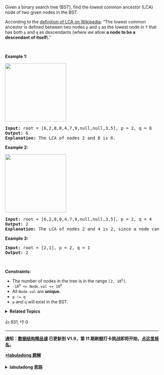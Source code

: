 <p>Given a binary search tree (BST), find the lowest common ancestor (LCA) node of two given nodes in the BST.</p>

<p>According to the <a href="https://en.wikipedia.org/wiki/Lowest_common_ancestor" target="_blank">definition of LCA on Wikipedia</a>: &ldquo;The lowest common ancestor is defined between two nodes <code>p</code> and <code>q</code> as the lowest node in <code>T</code> that has both <code>p</code> and <code>q</code> as descendants (where we allow <strong>a node to be a descendant of itself</strong>).&rdquo;</p>

<p>&nbsp;</p>
<p><strong>Example 1:</strong></p>
<img alt="" src="https://assets.leetcode.com/uploads/2018/12/14/binarysearchtree_improved.png" style="width: 200px; height: 190px;" />
<pre>
<strong>Input:</strong> root = [6,2,8,0,4,7,9,null,null,3,5], p = 2, q = 8
<strong>Output:</strong> 6
<strong>Explanation:</strong> The LCA of nodes 2 and 8 is 6.
</pre>

<p><strong>Example 2:</strong></p>
<img alt="" src="https://assets.leetcode.com/uploads/2018/12/14/binarysearchtree_improved.png" style="width: 200px; height: 190px;" />
<pre>
<strong>Input:</strong> root = [6,2,8,0,4,7,9,null,null,3,5], p = 2, q = 4
<strong>Output:</strong> 2
<strong>Explanation:</strong> The LCA of nodes 2 and 4 is 2, since a node can be a descendant of itself according to the LCA definition.
</pre>

<p><strong>Example 3:</strong></p>

<pre>
<strong>Input:</strong> root = [2,1], p = 2, q = 1
<strong>Output:</strong> 2
</pre>

<p>&nbsp;</p>
<p><strong>Constraints:</strong></p>

<ul>
	<li>The number of nodes in the tree is in the range <code>[2, 10<sup>5</sup>]</code>.</li>
	<li><code>-10<sup>9</sup> &lt;= Node.val &lt;= 10<sup>9</sup></code></li>
	<li>All <code>Node.val</code> are <strong>unique</strong>.</li>
	<li><code>p != q</code></li>
	<li><code>p</code> and <code>q</code> will exist in the BST.</li>
</ul>
<details><summary><strong>Related Topics</strong></summary>树 | 深度优先搜索 | 二叉搜索树 | 二叉树</details><br>

<div>👍 931, 👎 0</div>

<div id="labuladong"><hr>

**通知：[数据结构精品课](https://aep.h5.xeknow.com/s/1XJHEO) 已更新到 V1.9，第 11 期刷题打卡挑战即将开始，[点这里报名](https://mp.weixin.qq.com/s/eUG2OOzY3k_ZTz-CFvtv5Q)。**



<p><strong><a href="https://labuladong.github.io/article?qno=235" target="_blank">⭐️labuladong 题解</a></strong></p>
<details><summary><strong>labuladong 思路</strong></summary>

## 基本思路

比较经典的是 [236. 二叉树的最近公共祖先](https://appktavsiei5995.pc.xiaoe-tech.com/detail/i_62987959e4b01a4852072fa5/1) 讲了那道题的解法。

如果在 BST 中寻找最近公共祖先，反而容易很多，主要利用 BST 左小右大（左子树所有节点都比当前节点小，右子树所有节点都比当前节点大）的特点即可。

1、如果 `p` 和 `q` 都比当前节点小，那么显然 `p` 和 `q` 都在左子树，那么 LCA 在左子树。

2、如果 `p` 和 `q` 都比当前节点大，那么显然 `p` 和 `q` 都在右子树，那么 LCA 在右子树。

3、一旦发现 `p` 和 `q` 在当前节点的两侧，说明当前节点就是 LCA。

**详细题解：[Git原理之最近公共祖先](https://appktavsiei5995.pc.xiaoe-tech.com/detail/i_62987959e4b01a4852072fa5/1)**

**标签：[二叉树](https://mp.weixin.qq.com/mp/appmsgalbum?__biz=MzAxODQxMDM0Mw==&action=getalbum&album_id=2121994699837177859)**

## 解法代码

```java
class Solution {
    public TreeNode lowestCommonAncestor(TreeNode root, TreeNode p, TreeNode q) {
        if (root == null) return null;
        if (p.val > q.val) {
            // 保证 p.val <= q.val，便于后续情况讨论
            return lowestCommonAncestor(root, q, p);
        }
        if (root.val >= p.val && root.val <= q.val) {
            // p <= root <= q
            // 即 p 和 q 分别在 root 的左右子树，那么 root 就是 LCA
            return root;
        }
        if (root.val > q.val) {
            // p 和 q 都在 root 的左子树，那么 LCA 在左子树
            return lowestCommonAncestor(root.left, p, q);
        } else {
            // p 和 q 都在 root 的右子树，那么 LCA 在右子树
            return lowestCommonAncestor(root.right, p, q);
        }
    }
}
```

**类似题目**：
  - [1644. 二叉树的最近公共祖先 II 🟠](/problems/lowest-common-ancestor-of-a-binary-tree-ii)
  - [1650. 二叉树的最近公共祖先 III 🟠](/problems/lowest-common-ancestor-of-a-binary-tree-iii)
  - [1676. 二叉树的最近公共祖先 IV 🟠](/problems/lowest-common-ancestor-of-a-binary-tree-iv)
  - [236. 二叉树的最近公共祖先 🟠](/problems/lowest-common-ancestor-of-a-binary-tree)
  - [剑指 Offer 68 - I. 二叉搜索树的最近公共祖先 🟢](/problems/er-cha-sou-suo-shu-de-zui-jin-gong-gong-zu-xian-lcof)
  - [剑指 Offer 68 - II. 二叉树的最近公共祖先 🟢](/problems/er-cha-shu-de-zui-jin-gong-gong-zu-xian-lcof)

</details>
</div>




